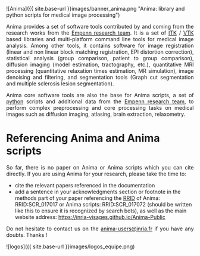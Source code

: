 ![Anima]({{ site.base-url }}images/banner_anima.png "Anima: library and python scripts for medical image processing")

<p align="justify"> 
Anima provides a set of software tools contributed by and coming from the research works from the <a href="https://team.inria.fr/empenn">Empenn research team</a>. It is a set of <a href="http://www.itk.org">ITK</a> / <a href="http://www.vtk.org">VTK</a> based libraries and multi-platform command line tools for medical image analysis. Among other tools, it contains software for image registration (linear and non linear block matching registration, EPI distortion correction), statistical analysis (group comparison, patient to group comparison), diffusion imaging (model estimation, tractography, etc.), quantitative MRI processing (quantitative relaxation times estimation, MR simulation), image denoising and filtering, and segmentation tools (Graph cut segmentation and multiple sclerosis lesion segmentation).
</p>

<p align="justify">
Anima core software tools are also the base for Anima scripts, a set of <a href="https://www.python.org/">python</a> scripts and additional data from the <a href="https://team.inria.fr/empenn">Empenn research team</a>, to perform complex preprocessing and core processing tasks on medical images such as diffusion imaging, atlasing, brain extraction, relaxometry.
</p>

# Referencing Anima and Anima scripts

<p align="justify">So far, there is no paper on Anima or Anima scripts which you can cite directly. If you are using Anima for your research, please take the time to:</p>

* cite the relevant papers referenced in the documentation
* add a sentence in your acknowledgments section or footnote in the methods part of your paper referencing the [RRID](https://rrid.org) of Anima: RRID:SCR_017017 or Anima scripts: RRID:SCR_017072 (should be written like this to ensure it is recognized by search bots), as well as the main website address: https://inria-visages.github.io/Anima-Public

<p align="justify">Do not hesitate to contact us on the <a href="mailto:anima-users@inria.fr">anima-users@inria.fr</a> if you have any doubts. Thanks !</p>

![logos]({{ site.base-url }}images/logos_equipe.png)